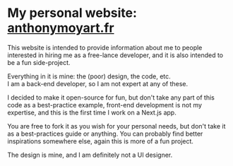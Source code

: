 # My personal website: [anthonymoyart.fr](https://www.anthonymoyart.fr)

This website is intended to provide information about me to people interested in hiring me as a free-lance developer,
and it is also intended to be a fun side-project.

Everything in it is mine: the (poor) design, the code, etc.  
I am a back-end developer, so I am not expert at any of these.

I decided to make it open-source for fun, but don't take any part of this code as a best-practice example, front-end
development is not my expertise, and this is the first time I work on a Next.js app.

You are free to fork it as you wish for your personal needs, but don't take it as a best-practices guide or anything.
You can probably find better inspirations somewhere else, again this is more of a fun project.

The design is mine, and I am definitely not a UI designer.
